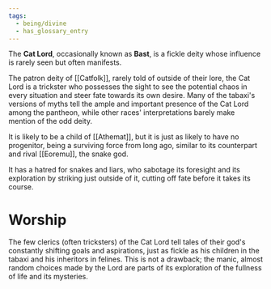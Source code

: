 ```yaml
---
tags:
  - being/divine
  - has_glossary_entry
---
```

The **Cat Lord**, occasionally known as **Bast**, is a fickle deity whose influence is rarely seen but often manifests.

The patron deity of [[Catfolk]], rarely told of outside of their lore, the Cat Lord is a trickster who possesses the sight to see the potential chaos in every situation and steer fate towards its own desire. Many of the tabaxi's versions of myths tell the ample and important presence of the Cat Lord among the pantheon, while other races' interpretations barely make mention of the odd deity.

It is likely to be a child of [[Athemat]], but it is just as likely to have no progenitor, being a surviving force from long ago, similar to its counterpart and rival [[Eoremu]], the snake god.

It has a hatred for snakes and liars, who sabotage its foresight and its exploration by striking just outside of it, cutting off fate before it takes its course.

# Worship
The few clerics (often tricksters) of the Cat Lord tell tales of their god's constantly shifting goals and aspirations, just as fickle as his children in the tabaxi and his inheritors in felines. This is not a drawback; the manic, almost random choices made by the Lord are parts of its exploration of the fullness of life and its mysteries.